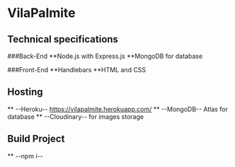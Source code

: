 # VilaPalmite

## Technical specifications
###Back-End
**Node.js with Express.js
**MongoDB for database

###Front-End
**Handlebars
**HTML and CSS

## Hosting
** --Heroku-- https://vilapalmite.herokuapp.com/
** --MongoDB-- Atlas for database
** --Cloudinary-- for images storage

## Build Project
** --npm i--

